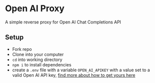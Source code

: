 # Open AI Proxy

A simple reverse proxy for Open AI Chat Completions API

## Setup

- Fork repo
- Clone into your computer
- `cd` into working directory
- `npm i` to install dependencies
- create a `.env` file with a variable `OPEN_AI_APIKEY` with a value set to a valid Open AI API key, [find more about how to get yours here](https://platform.openai.com/api-keys)
